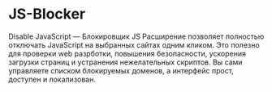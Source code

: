 # JS-Blocker
Disable JavaScript — Блокировщик JS Расширение позволяет полностью отключать JavaScript на выбранных сайтах одним кликом. Это полезно для проверки web разрботки, повышения безопасности, ускорения загрузки страниц и устранения нежелательных скриптов. Вы сами управляете списком блокируемых доменов, а интерфейс прост, доступен и локализован.
